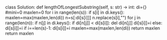 class Solution:
    def lengthOfLongestSubstring(self, s: str) -> int:
        di={}
        #mini=0
        maxlen=0
        for i in range(len(s)):
            if s[i] in di.keys():
                maxlen=max(maxlen,len(di))
                n=s[:di[s[i]]]
                n.replace(s[i],"")
                for j in range(len(n)):
                    if n[j] in di.keys():
                        if di[n[j]] < di[s[i]]:
                            del di[n[j]]
                di[s[i]]=i
            else:
                di[s[i]]=i
            if i==len(s)-1:
                di[s[i]]=i
                maxlen=max(maxlen,len(di))
                return maxlen
        return maxlen
                
            
            
        
